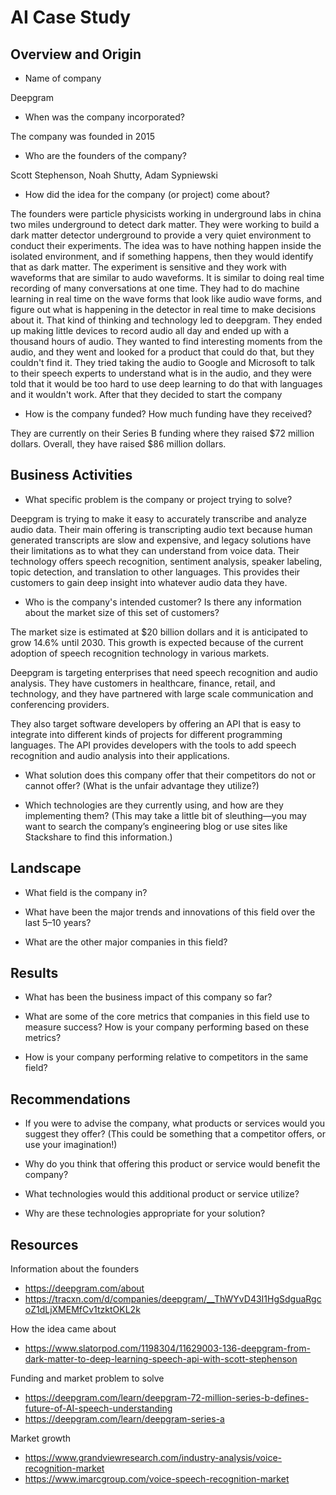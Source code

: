 # AI Case Study

## Overview and Origin

* Name of company

Deepgram

* When was the company incorporated?

The company was founded in 2015

* Who are the founders of the company?

Scott Stephenson, Noah Shutty, Adam Sypniewski

* How did the idea for the company (or project) come about?

The founders were particle physicists working in underground labs in china two miles underground to detect dark matter. They were working to build a dark matter detector underground to provide a very quiet environment to conduct their experiments. The idea was to have nothing happen inside the isolated environment, and if something happens, then they would identify that as dark matter. The experiment is sensitive and they work with waveforms that are similar to audo waveforms. It is similar to doing real time recording of many conversations at one time. They had to do machine learning in real time on the wave forms that look like audio wave forms, and figure out what is happening in the detector in real time to make decisions about it. That kind of thinking and technology led to deepgram. They ended up making little devices to record audio all day and ended up with a thousand hours of audio. They wanted to find interesting moments from the audio, and they went and looked for a product that could do that, but they couldn't find it. They tried taking the audio to Google and Microsoft to talk to their speech experts to understand what is in the audio, and they were told that it would be too hard to use deep learning to do that with languages and it wouldn't work. After that they decided to start the company

* How is the company funded? How much funding have they received?

They are currently on their Series B funding where they raised $72 million dollars. Overall, they have raised $86 million dollars.

## Business Activities

* What specific problem is the company or project trying to solve?

Deepgram is trying to make it easy to accurately transcribe and analyze audio data. Their main offering  is transcripting audio text because human generated transcripts are slow and expensive, and legacy solutions have their limitations as to what they can understand from voice data. Their technology offers speech recognition, sentiment analysis, speaker labeling, topic detection, and translation to other languages. This provides their customers to gain deep insight into whatever audio data they have.

* Who is the company's intended customer? Is there any information about the market size of this set of customers?

The market size is estimated at $20 billion dollars and it is anticipated to grow 14.6% until 2030. This growth is expected because of the current adoption of speech recognition technology in various markets.

Deepgram is targeting enterprises that need speech recognition and audio analysis. They have customers in healthcare, finance, retail, and technology, and they have partnered with large scale communication and conferencing providers.

They also target software developers by offering an API that is easy to integrate into different kinds of projects for different programming languages. The API provides developers with the tools to add speech recognition and audio analysis into their applications.

* What solution does this company offer that their competitors do not or cannot offer? (What is the unfair advantage they utilize?)

* Which technologies are they currently using, and how are they implementing them? (This may take a little bit of sleuthing&mdash;you may want to search the company’s engineering blog or use sites like Stackshare to find this information.)

## Landscape

* What field is the company in?

* What have been the major trends and innovations of this field over the last 5&ndash;10 years?

* What are the other major companies in this field?

## Results

* What has been the business impact of this company so far?

* What are some of the core metrics that companies in this field use to measure success? How is your company performing based on these metrics?

* How is your company performing relative to competitors in the same field?

## Recommendations

* If you were to advise the company, what products or services would you suggest they offer? (This could be something that a competitor offers, or use your imagination!)

* Why do you think that offering this product or service would benefit the company?

* What technologies would this additional product or service utilize?

* Why are these technologies appropriate for your solution?

## Resources

Information about the founders
* https://deepgram.com/about
* https://tracxn.com/d/companies/deepgram/__ThWYvD43I1HgSdguaRgcoZ1dLjXMEMfCv1tzktOKL2k

How the idea came about
* https://www.slatorpod.com/1198304/11629003-136-deepgram-from-dark-matter-to-deep-learning-speech-api-with-scott-stephenson

Funding and market problem to solve
* https://deepgram.com/learn/deepgram-72-million-series-b-defines-future-of-AI-speech-understanding
* https://deepgram.com/learn/deepgram-series-a

Market growth
* https://www.grandviewresearch.com/industry-analysis/voice-recognition-market
* https://www.imarcgroup.com/voice-speech-recognition-market

